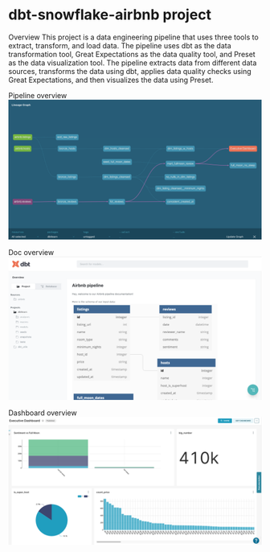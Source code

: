 # dbt-snowflake-airbnb project

Overview
This project is a data engineering pipeline that uses three tools to extract, transform, and load data. The pipeline uses dbt as the data transformation tool, Great Expectations as the data quality tool, and Preset as the data visualization tool. The pipeline extracts data from different data sources, transforms the data using dbt, applies data quality checks using Great Expectations, and then visualizes the data using Preset.

Pipeline overview
![pipeline](https://github.com/lvgalvao/dbt-snowflake-airbnb/blob/main/dbtlearn/assets/Screenshot%202023-02-21%20at%2016.52.19.png)

Doc overview 
![doc](https://github.com/lvgalvao/dbt-snowflake-airbnb/blob/main/dbtlearn/assets/Screenshot%202023-02-21%20at%2016.52.31.png)

Dashboard overview
![dashboard](https://github.com/lvgalvao/dbt-snowflake-airbnb/blob/main/dbtlearn/assets/Screenshot%202023-02-21%20at%2016.51.54.png)
